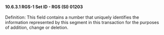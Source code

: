 #### 10.6.3.1 RGS-1 Set ID - RGS (SI) 01203

Definition: This field contains a number that uniquely identifies the information represented by this segment in this transaction for the purposes of addition, change or deletion.
